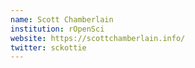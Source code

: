 ```yaml
---
name: Scott Chamberlain
institution: rOpenSci
website: https://scottchamberlain.info/
twitter: sckottie
---
```

